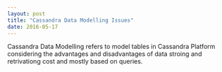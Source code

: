 ```yaml
---
layout: post
title: "Cassandra Data Modelling Issues"
date: 2016-05-17
---
```


Cassandra Data Modelling refers to model tables in Cassandra Platform  considering the advantages and disadvantages of data stroing and retrivationg cost and mostly based on queries.
